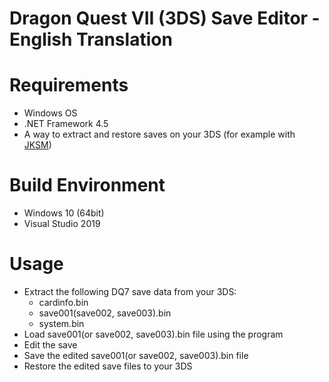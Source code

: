 # Dragon Quest VII (3DS) Save Editor - English Translation

# Requirements
* Windows OS
* .NET Framework 4.5
* A way to extract and restore saves on your 3DS (for example with [JKSM](https://github.com/J-D-K/JKSM))

# Build Environment
* Windows 10 (64bit)
* Visual Studio 2019

# Usage
   * Extract the following DQ7 save data from your 3DS:
      * cardinfo.bin
      * save001(save002, save003).bin
      * system.bin
* Load save001(or save002, save003).bin file using the program
* Edit the save
* Save the edited save001(or save002, save003).bin file
* Restore the edited save files to your 3DS
